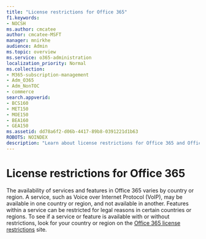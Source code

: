 ```yaml
---
title: "License restrictions for Office 365"
f1.keywords:
- NOCSH
ms.author: cmcatee
author: cmcatee-MSFT
manager: mnirkhe
audience: Admin
ms.topic: overview
ms.service: o365-administration
localization_priority: Normal
ms.collection: 
- M365-subscription-management 
- Adm_O365
- Adm_NonTOC
- commerce
search.appverid:
- BCS160
- MET150
- MOE150
- BEA160
- GEA150
ms.assetid: dd78a6f2-d06b-4417-89b8-0391221d1b63
ROBOTS: NOINDEX
description: "Learn about license restrictions for Office 365 and Office 365 operated by 21Vianet in China."
---
```


# License restrictions for Office 365
  
The availability of services and features in Office 365 varies by country or region. A service, such as Voice over Internet Protocol (VoIP), may be available in one country or region, and not available in another. Features within a service can be restricted for legal reasons in certain countries or regions. To see if a service or feature is available with or without restrictions, look for your country or region on the [Office 365 license restrictions](https://go.microsoft.com/fwlink/p/?linkid=235604) site. 